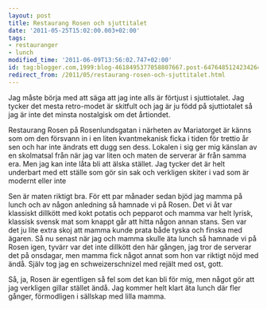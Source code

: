 ```yaml
---
layout: post
title: Restaurang Rosen och sjuttitalet
date: '2011-05-25T15:02:00.003+02:00'
tags:
- restauranger
- lunch
modified_time: '2011-06-09T13:56:02.747+02:00'
id: tag:blogger.com,1999:blog-4618495377058807667.post-6476485124234264867
redirect_from: /2011/05/restaurang-rosen-och-sjuttitalet.html
---
```


Jag måste börja med att säga att jag inte alls är förtjust i
sjuttiotalet.  Jag tycker det mesta retro-modet är skitfult och jag är
ju född på sjuttiotalet så jag är inte det minsta nostalgisk om det
årtiondet.

Restaurang Rosen på Rosenlundsgatan i närheten av Mariatorget är känns
som om den försvann in i en liten kvantmekanisk ficka i tiden för
trettio år sen och har inte ändrats ett dugg sen dess.  Lokalen i sig
ger mig känslan av en skolmatsal från när jag var liten och maten de
serverar är från samma era.  Men jag kan inte låta bli att älska
stället.  Jag tycker det är helt underbart med ett ställe som gör sin
sak och verkligen skiter i vad som är modernt eller inte

Sen är maten riktigt bra.  För ett par månader sedan bjöd jag mamma på
lunch och av någon anledning så hamnade vi på Rosen.  Det vi åt var
klassiskt dillkött med kokt potatis och pepparot och mamma var helt
lyrisk, klassisk svensk mat som knappt går att hitta någon annan
stans.  Sen var det ju lite extra skoj att mamma kunde prata både
tyska och finska med ägaren.  Så nu senast när jag och mamma skulle
äta lunch så hamnade vi på Rosen igen, tyvärr var det inte dillkött
den här gången, jag tror de serverar det på onsdagar, men mamma fick
något annat som hon var riktigt nöjd med ändå.  Själv tog jag en
schweizerschnizel med rejält med ost, gott.

Så, ja, Rosen är egentligen så fel som det kan bli för mig, men något
gör att jag verkligen gillar stället ändå.  Jag kommer helt klart äta
lunch där fler gånger, förmodligen i sällskap med lilla mamma.


